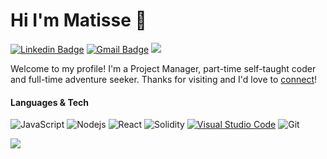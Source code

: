 # Hi I'm Matisse 👋
[![Linkedin Badge](https://img.shields.io/badge/-@Matisse-blue?style=flat&logo=Linkedin&logoColor=white&link=https://www.linkedin.com/in/matisseacheen/)](https://www.linkedin.com/in/matisseacheen/)
[![Gmail Badge](https://img.shields.io/badge/-@Matissse-c14438?style=flat&logo=Gmail&logoColor=white&link=mailto:matisse.acheen.pro@gmail.com)](mailto:matisse.acheen.pro@gmail.com)
<img src="https://yata-apix-a9caea66-ad78-425f-aa08-e292558ebb65.lss.locawebcorp.com.br/b7c7dbff38ae4f419c94ce8d2254b9d9.png"> 

Welcome to my profile! I'm a Project Manager, part-time self-taught coder and full-time adventure seeker. Thanks for visiting and I'd love to [connect](https://www.linkedin.com/in/matisseacheen4/)!



#### Languages & Tech
![JavaScript](https://img.shields.io/badge/-JavaScript-%23F7DF1C?style=flat-square&logo=javascript&logoColor=000000&labelColor=%23F7DF1C&color=%23FFCE5A)
![Nodejs](https://img.shields.io/badge/-Nodejs-black?style=flat-square&logo=Node.js)
![React](https://img.shields.io/badge/-React-%23282C34?style=flat-square&logo=react)
![Solidity](https://img.shields.io/badge/SOL-ETH-lightgrey)
[![Visual Studio Code](https://img.shields.io/badge/-VSCode-444444?style=flat&logo=visual-studio-code&logoColor=007ACC)](https://github.com/microsoft/vscode)
![Git](https://img.shields.io/badge/-Git-222222?style=flat&logo=git&logoColor=F05032)






<img src="https://yata-apix-a9caea66-ad78-425f-aa08-e292558ebb65.lss.locawebcorp.com.br/b7c7dbff38ae4f419c94ce8d2254b9d9.png"> 
